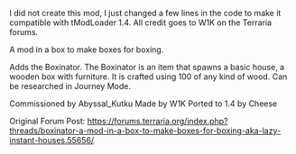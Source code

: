 
I did not create this mod, I just changed a few lines in the code to make it compatible with tModLoader 1.4. All credit goes to W1K on the Terraria forums.

A mod in a box to make boxes for boxing.

Adds the Boxinator.
The Boxinator is an item that spawns a basic house, a wooden box with furniture.
It is crafted using 100 of any kind of wood.
Can be researched in Journey Mode.

Commissioned by Abyssal_Kutku
Made by W1K
Ported to 1.4 by Cheese

Original Forum Post: https://forums.terraria.org/index.php?threads/boxinator-a-mod-in-a-box-to-make-boxes-for-boxing-aka-lazy-instant-houses.55656/
